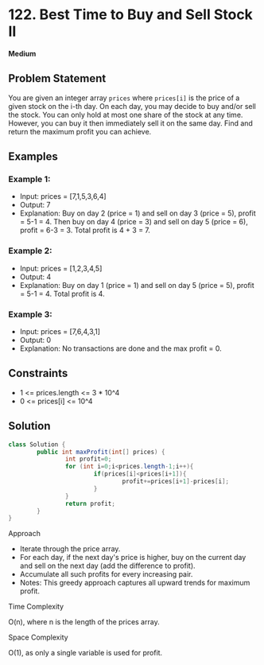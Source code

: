 # 122. Best Time to Buy and Sell Stock II
**Medium**

## Problem Statement
You are given an integer array `prices` where `prices[i]` is the price of a given stock on the i-th day.
On each day, you may decide to buy and/or sell the stock. You can only hold at most one share of the stock at any time. However, you can buy it then immediately sell it on the same day.
Find and return the maximum profit you can achieve.

## Examples
### Example 1:
- Input: prices = [7,1,5,3,6,4]
- Output: 7
- Explanation: Buy on day 2 (price = 1) and sell on day 3 (price = 5), profit = 5-1 = 4.
	Then buy on day 4 (price = 3) and sell on day 5 (price = 6), profit = 6-3 = 3.
	Total profit is 4 + 3 = 7.

### Example 2:
- Input: prices = [1,2,3,4,5]
- Output: 4
- Explanation: Buy on day 1 (price = 1) and sell on day 5 (price = 5), profit = 5-1 = 4.
	Total profit is 4.

### Example 3:
- Input: prices = [7,6,4,3,1]
- Output: 0
- Explanation: No transactions are done and the max profit = 0.

## Constraints
- 1 <= prices.length <= 3 * 10^4
- 0 <= prices[i] <= 10^4

## Solution
```java
class Solution {
		public int maxProfit(int[] prices) {
				int profit=0;
				for (int i=0;i<prices.length-1;i++){
						if(prices[i]<prices[i+1]){
								profit+=prices[i+1]-prices[i];
						}
				}
				return profit;
		}
}
```

Approach

- Iterate through the price array.
- For each day, if the next day's price is higher, buy on the current day and sell on the next day (add the difference to profit).
- Accumulate all such profits for every increasing pair.
- Notes: This greedy approach captures all upward trends for maximum profit.

Time Complexity

O(n), where n is the length of the prices array.

Space Complexity

O(1), as only a single variable is used for profit.
